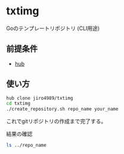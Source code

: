 # txtimg

Goのテンプレートリポジトリ (CLI用途)

## 前提条件

- [hub](https://github.com/github/hub)

## 使い方

```bash
hub clone jiro4989/txtimg
cd txtimg
./create_repository.sh repo_name your_name
```

これでgitリポジトリの作成まで完了する。

結果の確認

```bash
ls ../repo_name
```
